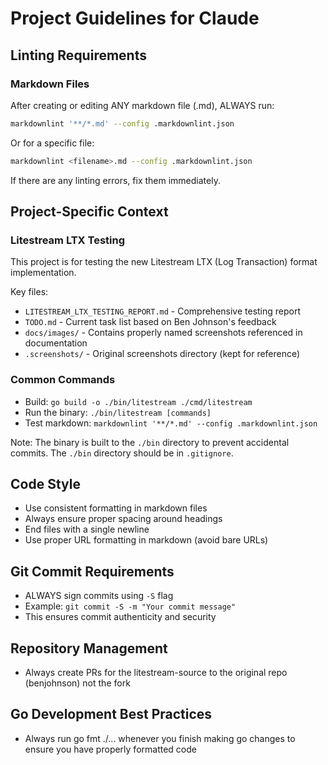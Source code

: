 # Project Guidelines for Claude

## Linting Requirements

### Markdown Files

After creating or editing ANY markdown file (.md), ALWAYS run:

```bash
markdownlint '**/*.md' --config .markdownlint.json
```

Or for a specific file:

```bash
markdownlint <filename>.md --config .markdownlint.json
```

If there are any linting errors, fix them immediately.

## Project-Specific Context

### Litestream LTX Testing

This project is for testing the new Litestream LTX (Log Transaction) format implementation.

Key files:

- `LITESTREAM_LTX_TESTING_REPORT.md` - Comprehensive testing report
- `TODO.md` - Current task list based on Ben Johnson's feedback
- `docs/images/` - Contains properly named screenshots referenced in documentation
- `.screenshots/` - Original screenshots directory (kept for reference)

### Common Commands

- Build: `go build -o ./bin/litestream ./cmd/litestream`
- Run the binary: `./bin/litestream [commands]`
- Test markdown: `markdownlint '**/*.md' --config .markdownlint.json`

Note: The binary is built to the `./bin` directory to prevent accidental commits. The `./bin` directory should be in `.gitignore`.

## Code Style

- Use consistent formatting in markdown files
- Always ensure proper spacing around headings
- End files with a single newline
- Use proper URL formatting in markdown (avoid bare URLs)

## Git Commit Requirements

- ALWAYS sign commits using `-S` flag
- Example: `git commit -S -m "Your commit message"`
- This ensures commit authenticity and security

## Repository Management

- Always create PRs for the litestream-source to the original repo (benjohnson) not the fork

## Go Development Best Practices

- Always run go fmt ./... whenever you finish making go changes to ensure you have properly formatted code
